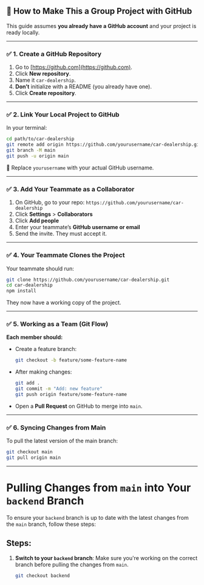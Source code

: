 ## 👥 How to Make This a Group Project with GitHub

This guide assumes **you already have a GitHub account** and your project is ready locally.

---

### ✅ 1. Create a GitHub Repository

1. Go to [https://github.com](https://github.com).
2. Click **New repository**.
3. Name it `car-dealership`.
4. **Don’t** initialize with a README (you already have one).
5. Click **Create repository**.

---

### ✅ 2. Link Your Local Project to GitHub

In your terminal:

```bash
cd path/to/car-dealership
git remote add origin https://github.com/yourusername/car-dealership.git
git branch -M main
git push -u origin main
```

🔁 Replace `yourusername` with your actual GitHub username.

---

### ✅ 3. Add Your Teammate as a Collaborator

1. On GitHub, go to your repo: `https://github.com/yourusername/car-dealership`
2. Click **Settings** > **Collaborators**
3. Click **Add people**
4. Enter your teammate’s **GitHub username or email**
5. Send the invite. They must accept it.

---

### ✅ 4. Your Teammate Clones the Project

Your teammate should run:

```bash
git clone https://github.com/yourusername/car-dealership.git
cd car-dealership
npm install
```

They now have a working copy of the project.

---

### ✅ 5. Working as a Team (Git Flow)

**Each member should:**

- Create a feature branch:

  ```bash
  git checkout -b feature/some-feature-name
  ```

- After making changes:

  ```bash
  git add .
  git commit -m "Add: new feature"
  git push origin feature/some-feature-name
  ```

- Open a **Pull Request** on GitHub to merge into `main`.

---

### ✅ 6. Syncing Changes from Main

To pull the latest version of the main branch:

```bash
git checkout main
git pull origin main
```

------------------------------------------------------------------------------------------
# Pulling Changes from `main` into Your `backend` Branch

To ensure your `backend` branch is up to date with the latest changes from the `main` branch, follow these steps:

## Steps:

1. **Switch to your `backend` branch**:
   Make sure you're working on the correct branch before pulling the changes from `main`.

   ```bash
   git checkout backend

